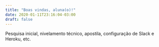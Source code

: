 ```yaml
---
title: "Boas vindas, aluna(o)!"
date: 2020-01-11T23:16:04-03:00
draft: false
---
```


Pesquisa inicial, nivelamento técnico, apostila, configuração de Slack e Heroku, etc.

